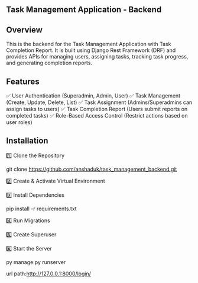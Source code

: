 ## Task Management Application - Backend

## Overview

This is the backend for the Task Management Application with Task Completion Report. It is built using Django Rest Framework (DRF) and provides APIs for managing users, assigning tasks, tracking task progress, and generating completion reports.

## Features

✅ User Authentication (Superadmin, Admin, User)
✅ Task Management (Create, Update, Delete, List)
✅ Task Assignment (Admins/Superadmins can assign tasks to users)
✅ Task Completion Report (Users submit reports on completed tasks)
✅ Role-Based Access Control (Restrict actions based on user roles)

## Installation


1️⃣ Clone the Repository

git clone https://github.com/anshaduk/task_management_backend.git

2️⃣ Create & Activate Virtual Environment

3️⃣ Install Dependencies

pip install -r requirements.txt

4️⃣ Run Migrations

5️⃣ Create Superuser

6️⃣ Start the Server

py manage.py runserver


url path:http://127.0.0.1:8000/login/


